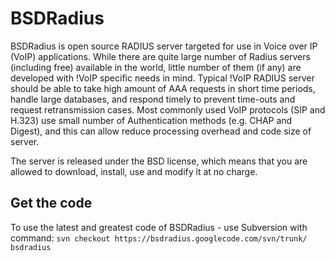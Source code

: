 # BSDRadius #

BSDRadius is open source RADIUS server targeted for use in Voice over IP (VoIP) applications. While there are quite large number of Radius servers (including free) available in the world, little number of them (if any) are developed with !VoIP specific needs in mind. Typical !VoIP RADIUS server should be able to take high amount of AAA requests in short time periods, handle large databases, and respond timely to prevent time-outs and request retransmission cases. Most commonly used VoIP protocols (SIP and H.323) use small number of Authentication methods (e.g. CHAP and Digest), and this can allow reduce processing overhead and code size of server.

The server is released under the BSD license, which means that you are allowed to download, install, use and modify it at no charge.

## Get the code ##
To use the latest and greatest code of BSDRadius - use Subversion with command:
` svn checkout https://bsdradius.googlecode.com/svn/trunk/ bsdradius `